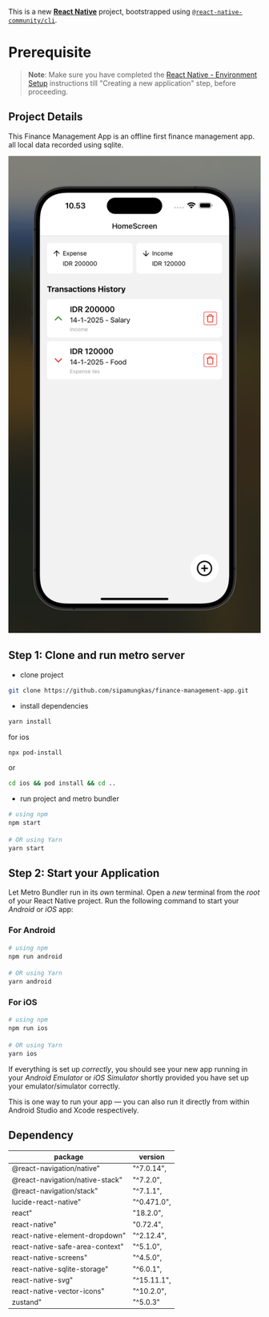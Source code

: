 This is a new [**React Native**](https://reactnative.dev) project, bootstrapped using [`@react-native-community/cli`](https://github.com/react-native-community/cli).

# Prerequisite

> **Note**: Make sure you have completed the [React Native - Environment Setup](https://reactnative.dev/docs/environment-setup) instructions till "Creating a new application" step, before proceeding.

## Project Details

This Finance Management App is an offline first finance management app. all local data recorded using sqlite.

![Preview](/docs/preview.png)

## Step 1: Clone and run metro server

- clone project

```bash
git clone https://github.com/sipamungkas/finance-management-app.git
```

- install dependencies

```bash
yarn install
```

for ios

```bash
npx pod-install
```

or

```bash
cd ios && pod install && cd ..
```

- run project and metro bundler

```bash
# using npm
npm start

# OR using Yarn
yarn start
```

## Step 2: Start your Application

Let Metro Bundler run in its _own_ terminal. Open a _new_ terminal from the _root_ of your React Native project. Run the following command to start your _Android_ or _iOS_ app:

### For Android

```bash
# using npm
npm run android

# OR using Yarn
yarn android
```

### For iOS

```bash
# using npm
npm run ios

# OR using Yarn
yarn ios
```

If everything is set up _correctly_, you should see your new app running in your _Android Emulator_ or _iOS Simulator_ shortly provided you have set up your emulator/simulator correctly.

This is one way to run your app — you can also run it directly from within Android Studio and Xcode respectively.

## Dependency

| package | version |
| ------- | ------- |
| @react-navigation/native" | "^7.0.14", |
| @react-navigation/native-stack" | "^7.2.0", |
| @react-navigation/stack" | "^7.1.1", |
| lucide-react-native" | "^0.471.0", |
| react" | "18.2.0", |
| react-native" | "0.72.4", |
| react-native-element-dropdown" | "^2.12.4", |
| react-native-safe-area-context" | "^5.1.0", |
| react-native-screens" | "^4.5.0", |
| react-native-sqlite-storage" | "^6.0.1", |
| react-native-svg" | "^15.11.1", |
| react-native-vector-icons" | "^10.2.0", |
| zustand" | "^5.0.3" |
